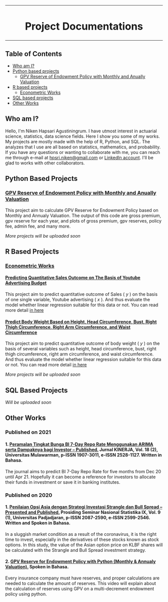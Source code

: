 <table align="center">
<tr>
<td align="center" width="9999">
  
# Project Documentations
  
</td>
</tr>
</table>

## Table of Contents

- [Who am I?](##who-am-i?)
- [Python based projects](#python-based-projects)
  - [GPV Reserve of Endowment Policy with Monthly and Anually Valuation](#gpv-reserve-of-endowment=policy-with-monthly-and-anually-valuation)
- [R based projects](#r-based-projects)
  - [Econometric Works](#econometric-works)
- [SQL based projects](#sql-based-projects)
- [Other Works](#other-works)

## Who am I?

Hello, I'm Niken Hapsari Agustiningrum. I have utmost interest in actuarial science, statistics, data science fields. Here I show you some of my works. My projects are mostly made with the help of R, Python, and SQL. The analyzes that I use are all based on statistics, mathematics, and probability. If you have any questions or wanting to collaborate with me, you can reach me through e-mail at [hpsri.niken@gmail.com](mailto:hpsri.niken@gmail.com) or [LinkedIn account](https://www.linkedin.com/in/nikenhapsari/). I'll be glad to works with other collaborators.

## Python Based Projects

### [GPV Reserve of Endowment Policy with Monthly and Anually Valuation](./Python/GPV%20Reserve%20of%20Endowment%20Policy%20with%20Monthly%20and%20Anually%20Valuation/GPV_Reserve.ipynb)

This project aim to calculate GPV Reserve for Endowment Policy based on Monthly and Annualy Valuation. The output of this code are gross premium, gpv reserve for each year, and plots of gross premium, gpv reserves, policy fee, admin fee, and many more.

_More projects will be uploaded soon_

## R Based Projects

### [Econometric Works](./Rstudio/Econometrics/)

#### [Predicting Quantitative Sales Outcome on The Basis of Youtube Advertising Budget](./Rstudio/Econometrics/01.%20Simple%20Regression%20Analysis/Simple_Linear_Regression_Analysis.ipynb)

This project aim to predict quantitative outcome of Sales ( _y_ ) on the basis of one single variable, Youtube advertising ( _x_ ). And thus evaluate the model whether linear regression suitable for this data or not. You can read more detail [in here](./Rstudio/Econometrics/01.%20Simple%20Regression%20Analysis/Simple_Linear_Regression_Analysis.ipynb)

#### [Predict Body Weight Based on Height, Head Circumference, Bust, Right Thigh Circumference, Right Arm Circumference, and Waist Circumference ](./Rstudio/Econometrics/02.%20Multiple%20Regression%20Analysis/Multiple_Linear_Regression_Analysis_in_R.ipynb)

This project aim to predict quantitative outcome of body weight ( _y_ ) on the basis of several variables such as height, head circumference, bust, right thigh circumference, right arm circumference, and waist circumference. And thus evaluate the model whether linear regression suitable for this data or not. You can read more detail [in here](./Rstudio/Econometrics/02.%20Multiple%20Regression%20Analysis/Multiple_Linear_Regression_Analysis_in_R.ipynb)

_More projects will be uploaded soon_

## SQL Based Projects

_Will be uploaded soon_

## Other Works

### Published on 2021

#### 1. [Peramalan Tingkat Bunga BI 7-Day Repo Rate Menggunakan ARIMA serta Dampaknya bagi Investor – Published.](https://drive.google.com/file/d/1poTaauW9-2iXAqxeTtvwRAF09T3SwaHI/view?usp=sharing) Jurnal KINERJA, Vol. 18 (2), Universitas Mulawarman, p-ISSN 1907-3011, e-ISSN 2528-1127. Written in Bahasa.

The journal aims to predict BI 7-Day Repo Rate for five months from Dec 20 until Apr 21. Hopefully it can become a reference for investors to allocate their funds in investment or save it in banking institutes.

### Published on 2020

#### 1. [Penilaian Opsi Asia dengan Strategi Investasi Strangle dan Bull Spread – Presented and Published.](https://drive.google.com/file/d/1zJEgSxND7V_oeeJLZex1ZzkxxxuEGRUH/view?usp=sharing) Prosiding Seminar Nasional Statistika IX, Vol. 9 (1), Universitas Padjadjaran, p-ISSN 2087-2590, e-ISSN 2599-2546. Written and Spoken in Bahasa.

In a sluggish market condition as a result of the coronavirus, it is the right time to invest, especially in the derivatives of these stocks known as stock options. In this study, the value of the Asian option price on KLBF shares will be calculated with the Strangle and Bull Spread investment strategy.

#### 2. [GPV Reserve for Endowment Policy with Python (Monthly & Annualy Valuation).](https://youtu.be/41WKb5JQR68) Spoken in Bahasa.

Every insurance company must have reserves, and proper calculations are needed to calculate the amount of reserves. This video will explain about the calculation of reserves using GPV on a multi-decrement endowment policy using python.

<!---
nikenhpsr/nikenhpsr is a ✨ special ✨ repository because its `README.md` (this file) appears on your GitHub profile.
You can click the Preview link to take a look at your changes.
--->
